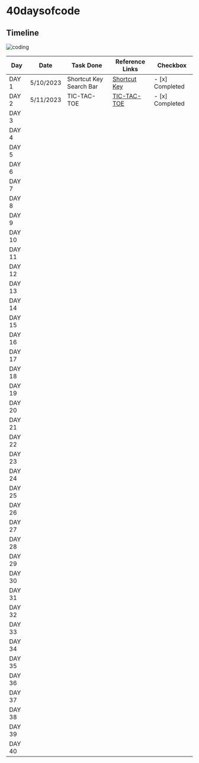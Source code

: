 # 40daysofcode

## Timeline

![coding](https://github.com/manasush/40daysofcode/assets/46699115/17e8b7dd-e7a4-45e6-a028-3d68f37353ad)

| Day    | Date       | Task Done                | Reference Links      | Checkbox           |
| ------ | ---------- | ------------------------ | -------------------- | ------------------ |
| DAY 1  | 5/10/2023  | Shortcut Key Search Bar  | [Shortcut Key][1]    | - [x] Completed    |
| DAY 2  | 5/11/2023  | TIC-TAC-TOE              | [TIC-TAC-TOE][2]     | - [x] Completed    |
| DAY 3  |            |                          |                      |                    |
| DAY 4  |            |                          |                      |                    |
| DAY 5  |            |                          |                      |                    |
| DAY 6  |            |                          |                      |                    |
| DAY 7  |            |                          |                      |                    |
| DAY 8  |            |                          |                      |                    |
| DAY 9  |            |                          |                      |                    |
| DAY 10 |            |                          |                      |                    |
| DAY 11 |            |                          |                      |                    |
| DAY 12 |            |                          |                      |                    |
| DAY 13 |            |                          |                      |                    |
| DAY 14 |            |                          |                      |                    |
| DAY 15 |            |                          |                      |                    |
| DAY 16 |            |                          |                      |                    |
| DAY 17 |            |                          |                      |                    |
| DAY 18 |            |                          |                      |                    |
| DAY 19 |            |                          |                      |                    |
| DAY 20 |            |                          |                      |                    |
| DAY 21 |            |                          |                      |                    |
| DAY 22 |            |                          |                      |                    |
| DAY 23 |            |                          |                      |                    |
| DAY 24 |            |                          |                      |                    |
| DAY 25 |            |                          |                      |                    |
| DAY 26 |            |                          |                      |                    |
| DAY 27 |            |                          |                      |                    |
| DAY 28 |            |                          |                      |                    |
| DAY 29 |            |                          |                      |                    |
| DAY 30 |            |                          |                      |                    |
| DAY 31 |            |                          |                      |                    |
| DAY 32 |            |                          |                      |                    |
| DAY 33 |            |                          |                      |                    |
| DAY 34 |            |                          |                      |                    |
| DAY 35 |            |                          |                      |                    |
| DAY 36 |            |                          |                      |                    |
| DAY 37 |            |                          |                      |                    |
| DAY 38 |            |                          |                      |                    |
| DAY 39 |            |                          |                      |                    |
| DAY 40 |            |                          |                      |                    |

[1]: https://manasush.github.io/shortcutkeysearchbar.github.io/
[2]: https://manasush.github.io/Tic-Tac-Toe/
